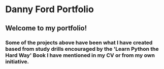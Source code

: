 # Danny Ford Portfolio

## Welcome to my portfolio! 
### Some of the projects above have been what I have created based from study drills encouraged by the 'Learn Python the Hard Way' Book I have mentioned in my CV or from my own initiative.


